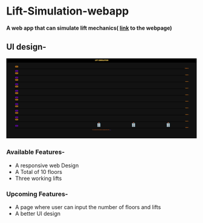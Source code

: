 # Lift-Simulation-webapp
**A web app that can simulate lift mechanics(
[link](https://lift-simulation-by-abhinav.netlify.app/) to the webpage)**

## UI design-
![UI](image/UI_DARK.png)


### Available Features- 
- A responsive web Design
- A Total of 10 floors 
- Three working lifts
  

### Upcoming Features-
- A page where user can input the number of floors and lifts 
- A better UI design
